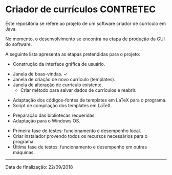 # Criador de currículos CONTRETEC

Este repositória se refere ao projeto de um software criador de currículo em Java.

No momento, o desenvolvimento se encontra na etapa de produção da GUI do software.


A seguinte lista apresenta as etapas pretendidas para o projeto:

* Construção da interface gráfica de usuário.
 - Janela de boas-vindas. &#10003; 
 - Janela de criação de novo currículo (templates).
 - Janela de alteração de currículo existente.
   - Criar método para salvar dados de currículos e reabrir.
* Adaptação dos códigos-fontes de templates em LaTeX para o programa.
* Script de compilação dos templates em LaTeX.
 - Preparação das bibliotecas requeridas.
 - Adaptação para o Windows OS.
* Primeira fase de testes: funcionamento e desempenho local.
* Criar instalador provendo todos os recursos necessários para o programa.
* Última fase de testes: funcionamento e desempenho em outras máquinas.

<hr />
Data de finalização: 22/09/2018
